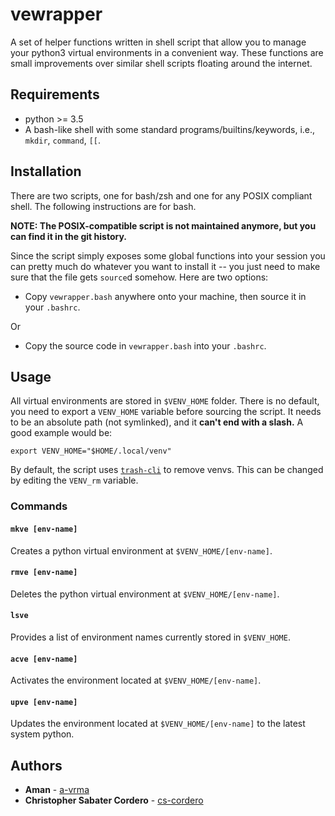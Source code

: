 # vewrapper

A set of helper functions written in shell script that allow you to manage your python3
virtual environments in a convenient way. These functions are small improvements over
similar shell scripts floating around the internet.

## Requirements

- python >= 3.5
- A bash-like shell with some standard programs/builtins/keywords, i.e.,
  `mkdir`, `command`, `[[`.

## Installation

There are two scripts, one for bash/zsh and one for any POSIX compliant shell.
The following instructions are for bash.

**NOTE: The POSIX-compatible script is not maintained anymore, but you can find it in the git history.**

Since the script simply exposes some global functions into your session you can
pretty much do whatever you want to install it -- you just need to make sure that the file
gets `source`d somehow.  Here are two options:

- Copy `vewrapper.bash` anywhere onto your machine, then source it in your
  `.bashrc`.

Or

- Copy the source code in `vewrapper.bash` into your `.bashrc`.

## Usage

All virtual environments are stored in `$VENV_HOME` folder. There is no default, you need
to export a `VENV_HOME` variable before sourcing the script. It needs to be an absolute
path (not symlinked), and it **can't end with a slash.** A good example would be:
```
export VENV_HOME="$HOME/.local/venv"
```
By default, the script uses [`trash-cli`](https://github.com/sindresorhus/trash-cli) to
remove venvs. This can be changed by editing the `VENV_rm` variable.

### Commands

#### `mkve [env-name]`
Creates a python virtual environment at `$VENV_HOME/[env-name]`.

#### `rmve [env-name]`
Deletes the python virtual environment at `$VENV_HOME/[env-name]`.

#### `lsve`
Provides a list of environment names currently stored in `$VENV_HOME`.

#### `acve [env-name]`
Activates the environment located at `$VENV_HOME/[env-name]`.

#### `upve [env-name]`
Updates the environment located at `$VENV_HOME/[env-name]` to the latest system python.

## Authors

- **Aman** - [a-vrma](https://github.com/a-vrma)
- **Christopher Sabater Cordero** - [cs-cordero](https://github.com/cs-cordero)
